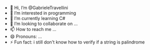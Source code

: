 - 👋 Hi, I’m @GabrieleTravellini
- 👀 I’m interested in programming
- 🌱 I’m currently learning C#
- 💞️ I’m looking to collaborate on ...
- 📫 How to reach me ...
- 😄 Pronouns: ...
- ⚡ Fun fact: i still don't know how to verify if a string is palindrome

<!---
GabrieleTravellini/GabrieleTravellini is a ✨ special ✨ repository because its `README.md` (this file) appears on your GitHub profile.
You can click the Preview link to take a look at your changes.
--->
